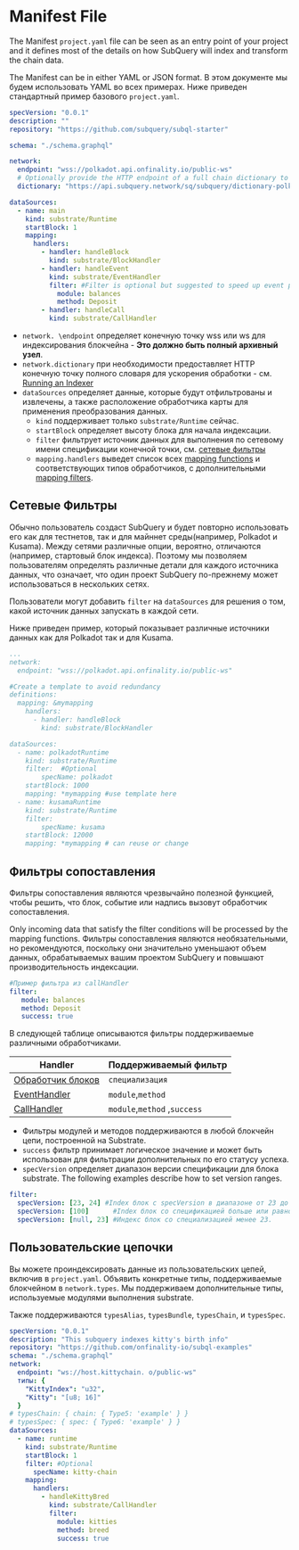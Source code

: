 # Manifest File

The Manifest `project.yaml` file can be seen as an entry point of your project and it defines most of the details on how SubQuery will index and transform the chain data.

The Manifest can be in either YAML or JSON format. В этом документе мы будем использовать YAML во всех примерах. Ниже приведен стандартный пример базового `project.yaml`.

``` yml
specVersion: "0.0.1"
description: ""
repository: "https://github.com/subquery/subql-starter"

schema: "./schema.graphql"

network:
  endpoint: "wss://polkadot.api.onfinality.io/public-ws"
  # Optionally provide the HTTP endpoint of a full chain dictionary to speed up processing
  dictionary: "https://api.subquery.network/sq/subquery/dictionary-polkadot"

dataSources:
  - name: main
    kind: substrate/Runtime
    startBlock: 1
    mapping:
      handlers:
        - handler: handleBlock
          kind: substrate/BlockHandler
        - handler: handleEvent
          kind: substrate/EventHandler
          filter: #Filter is optional but suggested to speed up event processing
            module: balances
            method: Deposit
        - handler: handleCall
          kind: substrate/CallHandler
```

- `network. \endpoint` определяет конечную точку wss или ws для индексирования блокчейна - **Это должно быть полный архивный узел**.
- `network.dictionary` при необходимости предоставляет HTTP конечную точку полного словаря для ускорения обработки - см. [Running an Indexer](../run/run.md#using-a-dictionary)
- `dataSources` определяет данные, которые будут отфильтрованы и извлечены, а также расположение обработчика карты для применения преобразования данных.
  - `kind` поддерживает только `substrate/Runtime` сейчас.
  - `startBlock` определяет высоту блока для начала индексации.
  - `filter` фильтрует источник данных для выполнения по сетевому имени спецификации конечной точки, см. [сетевые фильтры](#network-filters)
  - `mapping.handlers` выведет список всех [mapping functions](./mapping.md) и соответствующих типов обработчиков, с дополнительными [mapping filters](#mapping-filters).

## Сетевые Фильтры

Обычно пользователь создаст SubQuery и будет повторно использовать его как для тестнетов, так и для майннет среды(например, Polkadot и Kusama). Между сетями различные опции, вероятно, отличаются (например, стартовый блок индекса). Поэтому мы позволяем пользователям определять различные детали для каждого источника данных, что означает, что один проект SubQuery по-прежнему может использоваться в нескольких сетях.

Пользователи могут добавить `filter` на `dataSources` для решения о том, какой источник данных запускать в каждой сети.

Ниже приведен пример, который показывает различные источники данных как для Polkadot так и для Kusama.

```yaml
...
network:
  endpoint: "wss://polkadot.api.onfinality.io/public-ws"

#Create a template to avoid redundancy
definitions:
  mapping: &mymapping
    handlers:
      - handler: handleBlock
        kind: substrate/BlockHandler

dataSources:
  - name: polkadotRuntime
    kind: substrate/Runtime
    filter:  #Optional
        specName: polkadot
    startBlock: 1000
    mapping: *mymapping #use template here
  - name: kusamaRuntime
    kind: substrate/Runtime
    filter: 
        specName: kusama
    startBlock: 12000 
    mapping: *mymapping # can reuse or change
```

## Фильтры сопоставления

Фильтры сопоставления являются чрезвычайно полезной функцией, чтобы решить, что блок, событие или надпись вызовут обработчик сопоставления.

Only incoming data that satisfy the filter conditions will be processed by the mapping functions. Фильтры сопоставления являются необязательными, но рекомендуются, поскольку они значительно уменьшают объем данных, обрабатываемых вашим проектом SubQuery и повышают производительность индексации.

```yaml
#Пример фильтра из callHandler
filter: 
   module: balances
   method: Deposit
   success: true
```

В следующей таблице описываются фильтры поддерживаемые различными обработчиками.

| Handler                                         | Поддерживаемый фильтр        |
| ----------------------------------------------- | ---------------------------- |
| [Обработчик блоков](./mapping.md#block-handler) | `специализация`              |
| [EventHandler](./mapping.md#event-handler)      | `module`,`method`            |
| [CallHandler](./mapping.md#call-handler)        | `module`,`method` ,`success` |


-  Фильтры модулей и методов поддерживаются в любой блокчейн цепи, построенной на Substrate.
- `success` фильтр принимает логическое значение и может быть использован для фильтрации дополнительных по его статусу успеха.
- `specVersion` определяет диапазон версии спецификации для блока substrate. The following examples describe how to set version ranges.

```yaml
filter:
  specVersion: [23, 24] #Index блок с specVersion в диапазоне от 23 до 24 (включительно).
  specVersion: [100]      #Index блок со спецификацией больше или равно 100.
  specVersion: [null, 23] #Индекс блок со специализацией менее 23.
```

## Пользовательские цепочки

Вы можете проиндексировать данные из пользовательских цепей, включив в `project.yaml`. Объявить конкретные типы, поддерживаемые блокчейном в `network.types`. Мы поддерживаем дополнительные типы, используемые модулями выполнения substrate.

Также поддерживаются `typesAlias`, `typesBundle`, `typesChain`, и `typesSpec`.

``` yml
specVersion: "0.0.1"
description: "This subquery indexes kitty's birth info"
repository: "https://github.com/onfinality-io/subql-examples"
schema: "./schema.graphql"
network:
  endpoint: "ws://host.kittychain. o/public-ws"
  типы: {
    "KittyIndex": "u32",
    "Kitty": "[u8; 16]"
  }
# typesChain: { chain: { Type5: 'example' } }
# typesSpec: { spec: { Type6: 'example' } }
dataSources:
  - name: runtime
    kind: substrate/Runtime
    startBlock: 1
    filter: #Optional
      specName: kitty-chain 
    mapping:
      handlers:
        - handleKittyBred
          kind: substrate/CallHandler
          filter:
            module: kitties
            method: breed
            success: true
```
